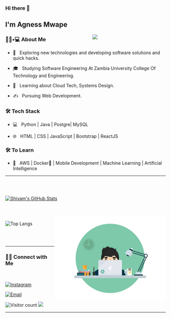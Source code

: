 
### Hi there 👋<h2> I'm Agness Mwape</h2>

<img align='right' src="https://media.giphy.com/media/M9gbBd9nbDrOTu1Mqx/giphy.gif" width="230">

<h3> 👨🏻•💻 About Me </h3>



- 🤔 &nbsp; Exploring new technologies and developing software solutions and quick hacks.

- 🎓 &nbsp; Studying Software Engineering At Zambia University College Of Technology and Engineering.

- 🌱 &nbsp; Learning about Cloud Tech, Systems Design.

- ✍️ &nbsp; Pursuing Web Development.



<h3>🛠 Tech Stack</h3>



- 💻 &nbsp; Python | Java | Postgre| MySQL

- 🌐 &nbsp; HTML | CSS | JavaScript | Bootstrap | ReactJS

<!--

- 🛢 &nbsp; MySQL | MongoDB

- 🔧 &nbsp; Git | Markdown | Selenium | Tidyverse

- 🖥 &nbsp; Illustrator| Photoshop | InDesign

-->



<h3>🛠 To Learn</h3>

- 🔧 &nbsp; AWS | Docker🐳 | Mobile Development | Machine Learning | Artificial Intelligence

<hr>



<br/><br/>

[![Shivam's GitHub Stats](https://github-readme-stats.vercel.app/api?username=Seya-Agness&show_icons=true)](https://github.com/shivam0110)

<br/>

<br/>

<img src="https://github.com/nirala69/nirala69/blob/master/70804f7e25b11f29db904f2fa7b4cd9d.gif" width="350" align='right'>

![Top Langs](https://github-readme-stats.vercel.app/api/top-langs/?username=Seya-Agness&show_icons=true)

<br><br>



<hr>



<h3> 🤝🏻 Connect with Me </h3>

<br>



<p align="center">

<a href="https://www.instagram.com/i__disbalance/"><img alt="Instagram" src="https://img.shields.io/badge/Instagram-i__disbalance-black?style=flat-square&logo=instagram"></a>

<a href="mailto:matondoagness522@gmail.com"><img alt="Email" src="https://img.shields.io/badge/Email-matondoagness522@gmail.com-blue?style=flat-square&logo=gmail"></a>

</p>





![Visitor count](https://visitor-badge.laobi.icu/badge?page_id=seyaAgnes.seya-Agness)   <img src="https://media.giphy.com/media/dxn6fRlTIShoeBr69N/giphy.gif" width="30">





<hr>
